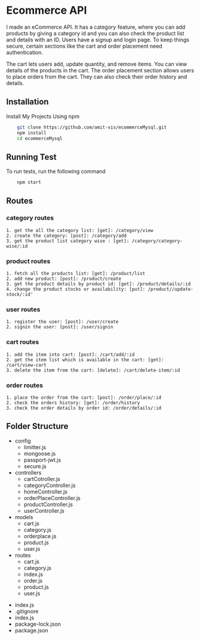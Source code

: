 # Ecommerce API
I made an eCommerce API. It has a category feature, where you can add products by giving a category id and you can also check the product list and details with an ID. Users have a signup and login page. To keep things secure, certain sections like the cart and order placement need authentication.

The cart lets users add, update quantity, and remove items. You can view details of the products in the cart. The order placement section allows users to place orders from the cart. They can also check their order history and details.

## Installation
Install My Projects Using npm
```bash
    git clone https://github.com/amit-vis/ecommerceMysql.git
    npm install
    cd ecommerceMysql
```

## Running Test
To run tests, run the following command
```bash
    npm start
```

## Routes
### category routes
    1. get the all the category list: [get]: /category/view
    2. create the category: [post]: /category/add
    3. get the product list category wise : [get]: /category/category-wise/:id

### product routes
    1. fetch all the products list: [get]: /product/list
    2. add new product: [post]: /product/create
    3. get the product details by product id: [get]: /product/details/:id
    4. change the product stocks or availability: [put]: /product//update-stock/:id'

### user routes
    1. register the user: [post]: /user/create
    2. signin the user: [post]: /user/signin

### cart routes
    1. add the item into cart: [post]: /cart/add/:id
    2. get the item list which is available in the cart: [get]: /cart/view-cart
    3. delete the item from the cart: [delete]: /cart/delete-item/:id

### order routes
    1. place the order from the cart: [post]: /order/place/:id
    2. check the orders history: [get]: /order/history
    3. check the order details by order id: /order/details/:id

## Folder Structure
* config
    - limitter.js
    - mongoose.js
    - passport-jwt.js
    - secure.js
* controllers
    - cartCotroller.js
    - categoryController.js
    - homeController.js
    - orderPlaceController.js
    - productController.js
    - userController.js
* models
    - cart.js
    - category.js
    - orderplace.js
    - product.js
    - user.js
* routes
    - cart.js
    - category.js
    - index.js
    - order.js
    - product.js
    - user.js
- index.js
- .gitignore
- index.js
- package-lock.json
- package.json